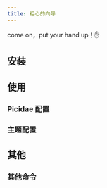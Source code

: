 ```yaml
---
title: 粗心的向导
---
```


come on，put your hand up！:hand:

## 安装

## 使用

### Picidae 配置

### 主题配置



## 其他

### 其他命令